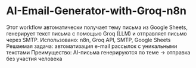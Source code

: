# AI-Email-Generator-with-Groq-n8n
Этот workflow автоматически получает тему письма из Google Sheets, генерирует текст письма с помощью Groq (LLM) и отправляет письмо через SMTP. Использовано: n8n, Groq API, SMTP, Google Sheets Решаемая задача: автоматизация e-mail рассылок с уникальными текстами Преимущество: AI-письма генерируются по теме → отправка без участия человека
